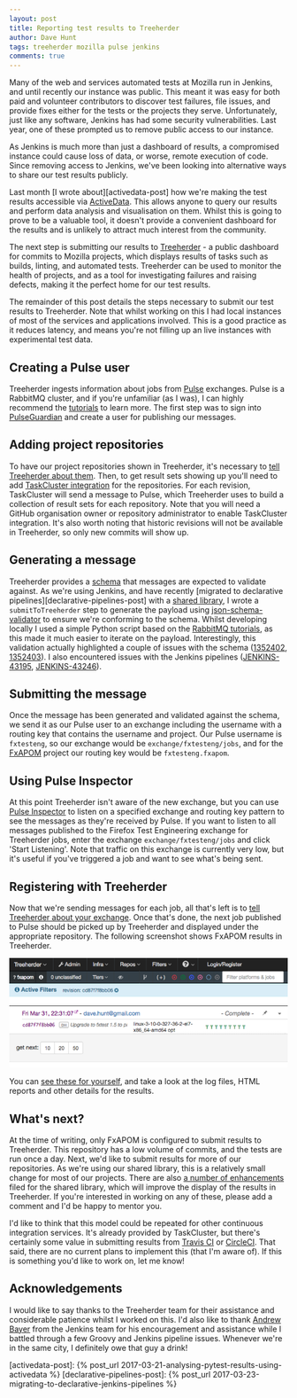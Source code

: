 ```yaml
---
layout: post
title: Reporting test results to Treeherder
author: Dave Hunt
tags: treeherder mozilla pulse jenkins
comments: true
---
```

Many of the web and services automated tests at Mozilla run in Jenkins, and until recently our instance was public. This meant it was easy for both paid and volunteer contributors to discover test failures, file issues, and provide fixes either for the tests or the projects they serve. Unfortunately, just like any software, Jenkins has had some security vulnerabilities. Last year, one of these prompted us to remove public access to our instance.<!--more-->

As Jenkins is much more than just a dashboard of results, a compromised instance could cause loss of data, or worse, remote execution of code. Since removing access to Jenkins, we've been looking into alternative ways to share our test results publicly.

Last month [I wrote about][activedata-post] how we're making the test results accessible via [ActiveData]. This allows anyone to query our results and perform data analysis and visualisation on them. Whilst this is going to prove to be a valuable tool, it doesn't provide a convenient dashboard for the results and is unlikely to attract much interest from the community.

The next step is submitting our results to [Treeherder] - a public dashboard for commits to Mozilla projects, which displays results of tasks such as builds, linting, and automated tests. Treeherder can be used to monitor the health of projects, and as a tool for investigating failures and raising defects, making it the perfect home for our test results.

The remainder of this post details the steps necessary to submit our test results to Treeherder. Note that whilst working on this I had local instances of most of the services and applications involved. This is a good practice as it reduces latency, and means you're not filling up an live instances with experimental test data.

## Creating a Pulse user
Treeherder ingests information about jobs from [Pulse] exchanges. Pulse is a RabbitMQ cluster, and if you're unfamiliar (as I was), I can highly recommend the [tutorials][rabbitmq-tutorials] to learn more. The first step was to sign into [PulseGuardian] and create a user for publishing our messages.

## Adding project repositories
To have our project repositories shown in Treeherder, it's necessary to [tell Treeherder about them][adding-github-repositories]. Then, to get result sets showing up you'll need to add [TaskCluster integration] for the repositories. For each revision, TaskCluster will send a message to Pulse, which Treeherder uses to build a collection of result sets for each repository. Note that you will need a GitHub organisation owner or repository administrator to enable TaskCluster integration. It's also worth noting that historic revisions will not be available in Treeherder, so only new commits will show up.

## Generating a message
Treeherder provides a [schema][treeherder-pulse-schema] that messages are expected to validate against. As we're using Jenkins, and have recently [migrated to declarative pipelines][declarative-pipelines-post] with a [shared library], I wrote a `submitToTreeherder` step to generate the payload using [json-schema-validator] to ensure we're conforming to the schema. Whilst developing locally I used a simple Python script based on the [RabbitMQ tutorials][rabbitmq-tutorials], as this made it much easier to iterate on the payload. Interestingly, this validation actually highlighted a couple of issues with the schema ([1352402][bug 1352402], [1352403][bug 1352403]). I also encountered issues with the Jenkins pipelines ([JENKINS-43195], [JENKINS-43246]).

## Submitting the message
Once the message has been generated and validated against the schema, we send it as our Pulse user to an exchange including the username with a routing key that contains the username and project. Our Pulse username is `fxtesteng`, so our exchange would be `exchange/fxtesteng/jobs`, and for the [FxAPOM] project our routing key would be `fxtesteng.fxapom`.

## Using Pulse Inspector
At this point Treeherder isn't aware of the new exchange, but you can use [Pulse Inspector] to listen on a specified exchange and routing key pattern to see the messages as they're received by Pulse. If you want to listen to all messages published to the Firefox Test Engineering exchange for Treeherder jobs, enter the exchange `exchange/fxtesteng/jobs` and click 'Start Listening'. Note that traffic on this exchange is currently very low, but it's useful if you've triggered a job and want to see what's being sent.

## Registering with Treeherder
Now that we're sending messages for each job, all that's left is to [tell Treeherder about your exchange][register-with-treeherder]. Once that's done, the next job published to Pulse should be picked up by Treeherder and displayed under the appropriate repository. The following screenshot shows FxAPOM results in Treeherder.

![FxAPOM results in Treeherder](/assets/treeherder-fxapom.png)

You can [see these for yourself][fxapom-treeherder], and take a look at the log files, HTML reports and other details for the results.

## What's next?
At the time of writing, only FxAPOM is configured to submit results to Treeherder. This repository has a low volume of commits, and the tests are run once a day. Next, we'd like to submit results for more of our repositories. As we're using our shared library, this is a relatively small change for most of our projects. There are also [a number of enhancements][fxtest-treeherder-issues] filed for the shared library, which will improve the display of the results in Treeherder. If you're interested in working on any of these, please add a comment and I'd be happy to mentor you.

I'd like to think that this model could be repeated for other continuous integration services. It's already provided by TaskCluster, but there's certainly some value in submitting results from [Travis CI] or [CircleCI]. That said, there are no current plans to implement this (that I'm aware of). If this is something you'd like to work on, let me know!

## Acknowledgements
I would like to say thanks to the Treeherder team for their assistance and considerable patience whilst I worked on this.
I'd also like to thank [Andrew Bayer] from the Jenkins team for his encouragement and assistance while I battled through a few Groovy and Jenkins pipeline issues. Whenever we're in the same city, I definitely owe that guy a drink!

[ActiveData]: https://wiki.mozilla.org/EngineeringProductivity/Projects/ActiveData
[Treeherder]: https://wiki.mozilla.org/EngineeringProductivity/Projects/Treeherder
[Pulse]: https://wiki.mozilla.org/Auto-tools/Projects/Pulse
[rabbitmq-tutorials]: http://www.rabbitmq.com/getstarted.html
[PulseGuardian]: https://pulseguardian.mozilla.org/
[add-repos-to-treeherder]: http://treeherder.readthedocs.io/submitting_data.html#adding-a-github-repository
[treeherder-pulse-schema]: https://github.com/mozilla/treeherder/blob/master/schemas/pulse-job.yml
[adding-github-repositories]: http://treeherder.readthedocs.io/submitting_data.html#adding-a-github-repository
[TaskCluster integration]: https://github.com/integration/taskcluster
[json-schema-validator]: https://github.com/daveclayton/json-schema-validator
[shared library]: https://github.com/mozilla/fxtest-jenkins-pipeline
[bug 1352402]: https://bugzilla.mozilla.org/show_bug.cgi?id=1352402
[bug 1352403]:https://bugzilla.mozilla.org/show_bug.cgi?id=1352403
[JENKINS-43195]: https://issues.jenkins-ci.org/browse/JENKINS-43195
[JENKINS-43246]: https://issues.jenkins-ci.org/browse/JENKINS-43246
[FxAPOM]: https://github.com/mozilla/fxapom
[Pulse Inspector]: https://tools.taskcluster.net/pulse-inspector/
[register-with-treeherder]: file:///Users/dhunt/workspace/treeherder/docs/_build/html/submitting_data.html#register-with-treeherder
[fxapom-treeherder]: https://treeherder.allizom.org/#/jobs?repo=fxapom&revision=cd87f7f8bb06ff035ac716081e01a6f55046911d
[fxtest-treeherder-issues]: https://github.com/mozilla/fxtest-jenkins-pipeline/labels/treeherder
[Travis CI]: https://travis-ci.org/
[CircleCI]: https://circleci.com/
[Andrew Bayer]: https://github.com/abayer
[activedata-post]: {% post_url 2017-03-21-analysing-pytest-results-using-activedata %}
[declarative-pipelines-post]: {% post_url 2017-03-23-migrating-to-declarative-jenkins-pipelines %}
